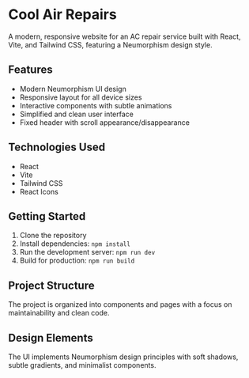 # Cool Air Repairs

A modern, responsive website for an AC repair service built with React, Vite, and Tailwind CSS, featuring a Neumorphism design style.

## Features

- Modern Neumorphism UI design
- Responsive layout for all device sizes
- Interactive components with subtle animations
- Simplified and clean user interface
- Fixed header with scroll appearance/disappearance

## Technologies Used

- React
- Vite
- Tailwind CSS
- React Icons

## Getting Started

1. Clone the repository
2. Install dependencies: `npm install`
3. Run the development server: `npm run dev`
4. Build for production: `npm run build`

## Project Structure

The project is organized into components and pages with a focus on maintainability and clean code.

## Design Elements

The UI implements Neumorphism design principles with soft shadows, subtle gradients, and minimalist components.
